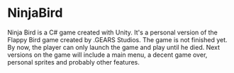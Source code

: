 NinjaBird
=========

Ninja Bird is a C# game created with Unity. It's a personal version of the Flappy Bird game created by .GEARS Studios.
The game is not finished yet. By now, the player can only launch the game and play until he died. Next versions on the game will include a main menu, a decent game over, personal sprites and probably other features.
